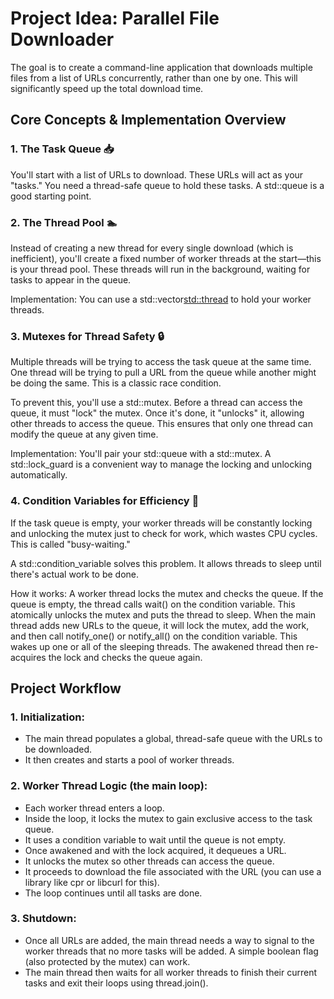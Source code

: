 # Project Idea: Parallel File Downloader

The goal is to create a command-line application that downloads multiple files from a list of URLs concurrently, rather than one by one. This will significantly speed up the total download time.

## Core Concepts & Implementation Overview
### 1. The Task Queue 📥
You'll start with a list of URLs to download. These URLs will act as your "tasks." You need a thread-safe queue to hold these tasks. A std::queue is a good starting point.

### 2. The Thread Pool 🏊
Instead of creating a new thread for every single download (which is inefficient), you'll create a fixed number of worker threads at the start—this is your thread pool. These threads will run in the background, waiting for tasks to appear in the queue.

Implementation: You can use a std::vector<std::thread> to hold your worker threads.
### 3. Mutexes for Thread Safety 🔒
Multiple threads will be trying to access the task queue at the same time. One thread will be trying to pull a URL from the queue while another might be doing the same. This is a classic race condition.

To prevent this, you'll use a std::mutex. Before a thread can access the queue, it must "lock" the mutex. Once it's done, it "unlocks" it, allowing other threads to access the queue. This ensures that only one thread can modify the queue at any given time.

Implementation: You'll pair your std::queue with a std::mutex. A std::lock_guard is a convenient way to manage the locking and unlocking automatically.
### 4. Condition Variables for Efficiency 🚦
If the task queue is empty, your worker threads will be constantly locking and unlocking the mutex just to check for work, which wastes CPU cycles. This is called "busy-waiting."

A std::condition_variable solves this problem. It allows threads to sleep until there's actual work to be done.

How it works:
A worker thread locks the mutex and checks the queue.
If the queue is empty, the thread calls wait() on the condition variable. This atomically unlocks the mutex and puts the thread to sleep.
When the main thread adds new URLs to the queue, it will lock the mutex, add the work, and then call notify_one() or notify_all() on the condition variable.
This wakes up one or all of the sleeping threads. The awakened thread then re-acquires the lock and checks the queue again.

## Project Workflow
### 1. Initialization:
- The main thread populates a global, thread-safe queue with the URLs to be downloaded.
- It then creates and starts a pool of worker threads.
### 2. Worker Thread Logic (the main loop):
- Each worker thread enters a loop.
- Inside the loop, it locks the mutex to gain exclusive access to the task queue.
- It uses a condition variable to wait until the queue is not empty.
- Once awakened and with the lock acquired, it dequeues a URL.
- It unlocks the mutex so other threads can access the queue.
- It proceeds to download the file associated with the URL (you can use a library like cpr or libcurl for this).
- The loop continues until all tasks are done.
### 3. Shutdown:
- Once all URLs are added, the main thread needs a way to signal to the worker threads that no more tasks will be added. A simple boolean flag (also protected by the mutex) can work.
- The main thread then waits for all worker threads to finish their current tasks and exit their loops using thread.join().
